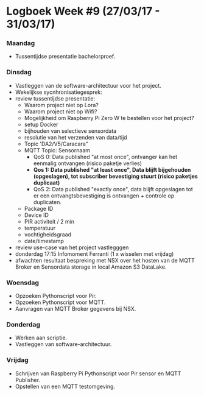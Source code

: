 # Logboek Week #9  (27/03/17 - 31/03/17)
### Maandag
* Tussentijdse presentatie bachelorproef.

### Dinsdag
* Vastleggen van de software-architectuur voor het project.  
* Wekelijkse sycnhronisatiegesprek:
 * review tussentijdse presentatie:
     * Waarom project niet op Lora?
     * Waarom project niet op Wifi?
     * Mogelijkheid om Raspberry Pi Zero W te bestellen voor het project? 
     * setup Docker
     * bijhouden van selectieve sensordata
     * resolutie van het verzenden van data/tijd
     * Topic 'DA2/V5/Caracara"
     * MQTT Topic: Sensornaam
	     * QoS 0: Data published "at most once", ontvanger kan het eenmalig ontvangen (risico paketje verlies)
		 *	**Qos 1: Data published "at least once", Data blijft bijgehouden (opgeslagen), tot subscriber bevestiging stuurt (risico paketjes duplicaat)**
		 *	QoS 2: Data published "exactly once", data blijft opgeslagen tot er een ontvangtsbevestiging is ontvangen + controle op duplicaten.
	* Package ID
	* Device ID
	* PIR activiteit / 2 min
	* temperatuur
	* vochtigheidsgraad
	* date/timestamp
 * review use-case van het project vastlegggen
 * donderdag 17:15 Infomoment Ferranti (1 x wisselen met vrijdag)
 * afwachten resultaat bespreking met NSX over het hosten van de MQTT Broker en Sensordata storage in local Amazon S3 DataLake.

### Woensdag
* Opzoeken Pythonscript voor Pir.
* Opzoeken Pythonscript voor MQTT.
* Aanvragen van MQTT Broker gegevens bij NSX. 

### Donderdag
* Werken aan scriptie.
* Vastleggen van software-architectuur.

### Vrijdag
* Schrijven van Raspberry Pi Pythonscript voor Pir sensor en MQTT Publisher.
* Opstellen van een MQTT testomgeving.